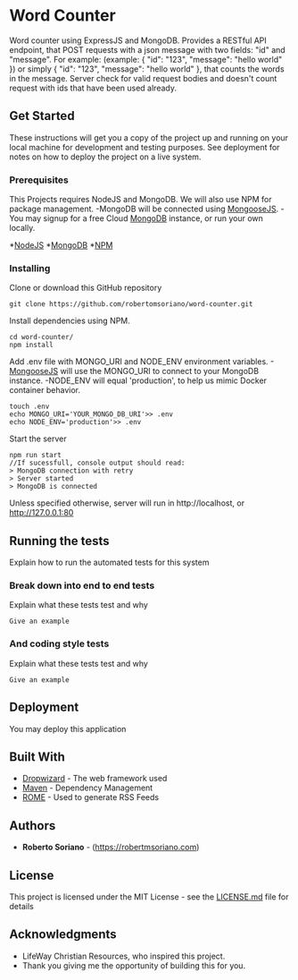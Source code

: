 # Word Counter

Word counter using ExpressJS and MongoDB. Provides a RESTful API endpoint, that POST requests with a json message with two fields: "id" and "message". For example: (example: { "id": "123", "message": "hello world" }) or simply { "id": "123", "message": "hello world" }, that counts the words in the message. Server check for valid request bodies and doesn't count request with ids that have been used already.

## Get Started

These instructions will get you a copy of the project up and running on your local machine for development and testing purposes. See deployment for notes on how to deploy the project on a live system.

### Prerequisites

This Projects requires NodeJS and MongoDB. We will also use NPM for package management. 
-MongoDB will be connected using [MongooseJS](https://mongoosejs.com/).
-You may signup for a free Cloud [MongoDB](https://www.mongodb.com/cloud) instance, or run your own locally.

*[NodeJS](https://nodejs.org/)
*[MongoDB](https://www.mongodb.com/)
*[NPM](https://www.npmjs.com/)


### Installing

Clone or download this GitHub repository

```
git clone https://github.com/robertomsoriano/word-counter.git
```

Install dependencies using NPM.

```
cd word-counter/
npm install 
```
Add .env file with MONGO_URI and NODE_ENV environment variables. 
-[MongooseJS](https://mongoosejs.com/) will use the MONGO_URI to connect to your MongoDB instance.
-NODE_ENV will equal 'production', to help us mimic Docker container behavior. 

```
touch .env
echo MONGO_URI='YOUR_MONGO_DB_URI'>> .env
echo NODE_ENV='production'>> .env
```

Start the server

```
npm run start
//If sucessfull, console output should read:
> MongoDB connection with retry
> Server started
> MongoDB is connected
```

Unless specified otherwise, server will run in http://localhost, or http://127.0.0.1:80


## Running the tests

Explain how to run the automated tests for this system

### Break down into end to end tests

Explain what these tests test and why

```
Give an example
```

### And coding style tests

Explain what these tests test and why

```
Give an example
```

## Deployment

You may deploy this application 

## Built With

* [Dropwizard](http://www.dropwizard.io/1.0.2/docs/) - The web framework used
* [Maven](https://maven.apache.org/) - Dependency Management
* [ROME](https://rometools.github.io/rome/) - Used to generate RSS Feeds


## Authors

* **Roberto Soriano** - (https://robertmsoriano.com)

## License

This project is licensed under the MIT License - see the [LICENSE.md](LICENSE.md) file for details

## Acknowledgments

* LifeWay Christian Resources, who inspired this project. 
* Thank you giving me the opportunity of building this for you. 